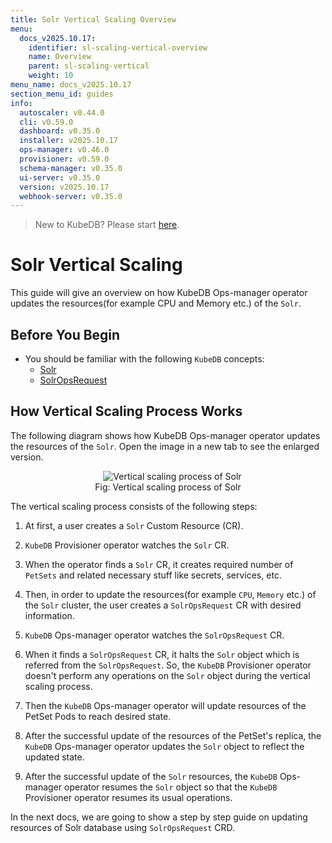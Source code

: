 ```yaml
---
title: Solr Vertical Scaling Overview
menu:
  docs_v2025.10.17:
    identifier: sl-scaling-vertical-overview
    name: Overview
    parent: sl-scaling-vertical
    weight: 10
menu_name: docs_v2025.10.17
section_menu_id: guides
info:
  autoscaler: v0.44.0
  cli: v0.59.0
  dashboard: v0.35.0
  installer: v2025.10.17
  ops-manager: v0.46.0
  provisioner: v0.59.0
  schema-manager: v0.35.0
  ui-server: v0.35.0
  version: v2025.10.17
  webhook-server: v0.35.0
---
```


> New to KubeDB? Please start [here](/docs/v2025.10.17/README).

# Solr Vertical Scaling

This guide will give an overview on how KubeDB Ops-manager operator updates the resources(for example CPU and Memory etc.) of the `Solr`.

## Before You Begin

- You should be familiar with the following `KubeDB` concepts:
    - [Solr](/docs/v2025.10.17/guides/solr/concepts/solr)
    - [SolrOpsRequest](/docs/v2025.10.17/guides/solr/concepts/solropsrequests)

## How Vertical Scaling Process Works

The following diagram shows how KubeDB Ops-manager operator updates the resources of the `Solr`. Open the image in a new tab to see the enlarged version.

<figure align="center">
  <img alt="Vertical scaling process of Solr" src="/docs/v2025.10.17/images/day-2-operation/solr/vertical-scaling.svg">
<figcaption align="center">Fig: Vertical scaling process of Solr</figcaption>
</figure>

The vertical scaling process consists of the following steps:

1. At first, a user creates a `Solr` Custom Resource (CR).

2. `KubeDB` Provisioner  operator watches the `Solr` CR.

3. When the operator finds a `Solr` CR, it creates required number of `PetSets` and related necessary stuff like secrets, services, etc.

4. Then, in order to update the resources(for example `CPU`, `Memory` etc.) of the `Solr` cluster, the user creates a `SolrOpsRequest` CR with desired information.

5. `KubeDB` Ops-manager operator watches the `SolrOpsRequest` CR.

6. When it finds a `SolrOpsRequest` CR, it halts the `Solr` object which is referred from the `SolrOpsRequest`. So, the `KubeDB` Provisioner  operator doesn't perform any operations on the `Solr` object during the vertical scaling process.

7. Then the `KubeDB` Ops-manager operator will update resources of the PetSet Pods to reach desired state.

8. After the successful update of the resources of the PetSet's replica, the `KubeDB` Ops-manager operator updates the `Solr` object to reflect the updated state.

9. After the successful update  of the `Solr` resources, the `KubeDB` Ops-manager operator resumes the `Solr` object so that the `KubeDB` Provisioner  operator resumes its usual operations.

In the next docs, we are going to show a step by step guide on updating resources of Solr database using `SolrOpsRequest` CRD.